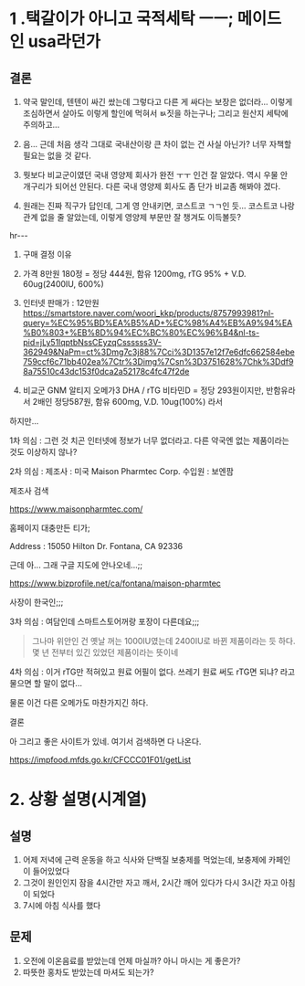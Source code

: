 # 1 .택갈이가 아니고 국적세탁 ㅡㅡ; 메이드 인 usa라던가

## 결론 
1. 약국 말인데, 텐텐이 싸긴 쌌는데 그렇다고 다른 게 싸다는 보장은 없더라...
이렇게 조심하면서 살아도 이렇게 할인에 먹혀서 ㅄ짓을 하는구나;
그리고 원산지 세탁에 주의하고...

2. 음... 근데 처음 생각 그대로 국내산이랑 큰 차이 없는 건 사실 아닌가?
너무 자책할 필요는 없을 것 같다.

3. 뭣보다 비교군이였던 국내 영양제 회사가 완전 ㅜㅜ 인건 잘 알았다.
역시 우물 안 개구리가 되어선 안된다.
다른 국내 영양제 회사도 좀 단가 비교좀 해봐야 겠다.

4. 원래는 진짜 직구가 답인데, 그게 영 안내키면, 코스트코 ㄱㄱ인 듯...
코스트코 나랑 관계 없을 줄 알았는데, 이렇게 영양제 부문만 잘 챙겨도 이득볼듯?

hr---

1. 구매 결정 이유
2. 가격 8만원 180정 = 정당 444원, 함유 1200mg, rTG 95% + V.D. 60ug(2400IU, 600%)
3. 인터넷 판매가 : 12만원
https://smartstore.naver.com/woori_kkp/products/8757993981?nl-query=%EC%95%BD%EA%B5%AD+%EC%98%A4%EB%A9%94%EA%B0%803+%EB%8D%94%EC%BC%80%EC%96%B4&nl-ts-pid=jLy51lqptbNssCEyzqCssssss3V-362949&NaPm=ct%3Dmg7c3j88%7Cci%3D1357e12f7e6dfc662584ebe759ccf6c71bb402ea%7Ctr%3Dimg%7Csn%3D3751628%7Chk%3Ddf98a75510c43dc153f0dca2a52178c4fc47f2de

4. 비교군 GNM 알티지 오메가3 DHA / rTG 비타민D = 정당 293원이지만, 반함유라서 2배인 정당587원, 함유 600mg, V.D. 10ug(100%)
라서 

하지만...

1차 의심 : 그런 것 치곤 인터넷에 정보가 너무 없더라고. 다른 약국엔 없는 제품이라는 것도 이상하지 않나? 

2차 의심 : 제조사 : 미국 Maison Pharmtec Corp. 수입원 : 보엔팜

제조사 검색 

https://www.maisonpharmtec.com/

홈페이지 대충만든 티가;

Address : 15050 Hilton Dr. Fontana, CA 92336

근데 아... 그래 구글 지도에 안나오네...;;

https://www.bizprofile.net/ca/fontana/maison-pharmtec

사장이 한국인;;;

3차 의심 : 여담인데 스마트스토어꺼랑 포장이 다른데요;;;

>그나마 위안인 건 옛날 꺼는 1000IU였는데 2400IU로 바뀐 제품이라는 듯 하다. 몇 년 전부터 있긴 있었던 제품이라는 뜻이네

4차 의심 : 이거 rTG만 적혀있고 원료 어필이 없다. 쓰레기 원료 써도 rTG면 되냐? 라고 물으면 할 말이 없다...

물론 이건 다른 오메가도 마찬가지긴 하다.


결론

아 그리고 좋은 사이트가 있네. 여기서 검색하면 다 나온다. 

https://impfood.mfds.go.kr/CFCCC01F01/getList



# 2. 상황 설명(시계열)
## 설명
1. 어제 저녁에 근력 운동을 하고 식사와 단백질 보충제를 먹었는데, 보충제에 카페인이 들어있었다
2. 그것이 원인인지 잠을 4시간만 자고 깨서, 2시간 깨어 있다가 다시 3시간 자고 아침이 되었다
3. 7시에 아침 식사를 했다

## 문제 
1. 오전에 이온음료를 받았는데 언제 마실까? 아니 마시는 게 좋은가?
2. 따뜻한 홍차도 받았는데 마셔도 되는가?
